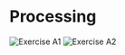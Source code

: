 # Processing
![Exercise A1](https://i.imgur.com/v0kpPey.png)
![Exercise A2](https://i.imgur.com/16vspcz.png)
